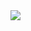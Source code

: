 
<!-- [![Ashutosh's github activity graph](https://github-readme-activity-graph.vercel.app/graph?username=hombin)] -->
<img align="right" src="https://github-readme-activity-graph.vercel.app/graph?username=hombin&theme=github-compact" />
